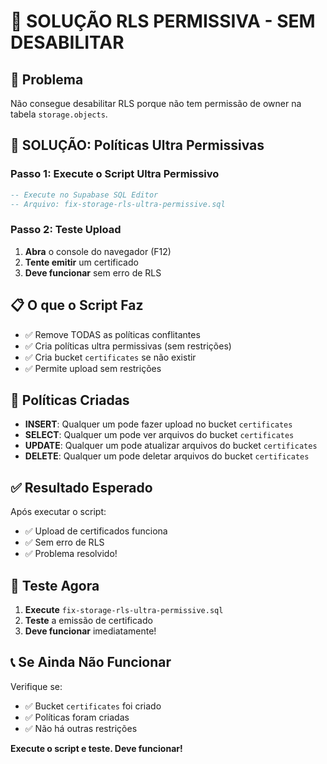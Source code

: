 # 🚀 SOLUÇÃO RLS PERMISSIVA - SEM DESABILITAR

## 🚨 **Problema**
Não consegue desabilitar RLS porque não tem permissão de owner na tabela `storage.objects`.

## 🔧 **SOLUÇÃO: Políticas Ultra Permissivas**

### **Passo 1: Execute o Script Ultra Permissivo**
```sql
-- Execute no Supabase SQL Editor
-- Arquivo: fix-storage-rls-ultra-permissive.sql
```

### **Passo 2: Teste Upload**
1. **Abra** o console do navegador (F12)
2. **Tente emitir** um certificado
3. **Deve funcionar** sem erro de RLS

## 📋 **O que o Script Faz**

- ✅ Remove TODAS as políticas conflitantes
- ✅ Cria políticas ultra permissivas (sem restrições)
- ✅ Cria bucket `certificates` se não existir
- ✅ Permite upload sem restrições

## 🎯 **Políticas Criadas**

- **INSERT**: Qualquer um pode fazer upload no bucket `certificates`
- **SELECT**: Qualquer um pode ver arquivos do bucket `certificates`
- **UPDATE**: Qualquer um pode atualizar arquivos do bucket `certificates`
- **DELETE**: Qualquer um pode deletar arquivos do bucket `certificates`

## ✅ **Resultado Esperado**

Após executar o script:
- ✅ Upload de certificados funciona
- ✅ Sem erro de RLS
- ✅ Problema resolvido!

## 🧪 **Teste Agora**

1. **Execute** `fix-storage-rls-ultra-permissive.sql`
2. **Teste** a emissão de certificado
3. **Deve funcionar** imediatamente!

## 📞 **Se Ainda Não Funcionar**

Verifique se:
- ✅ Bucket `certificates` foi criado
- ✅ Políticas foram criadas
- ✅ Não há outras restrições

**Execute o script e teste. Deve funcionar!**
